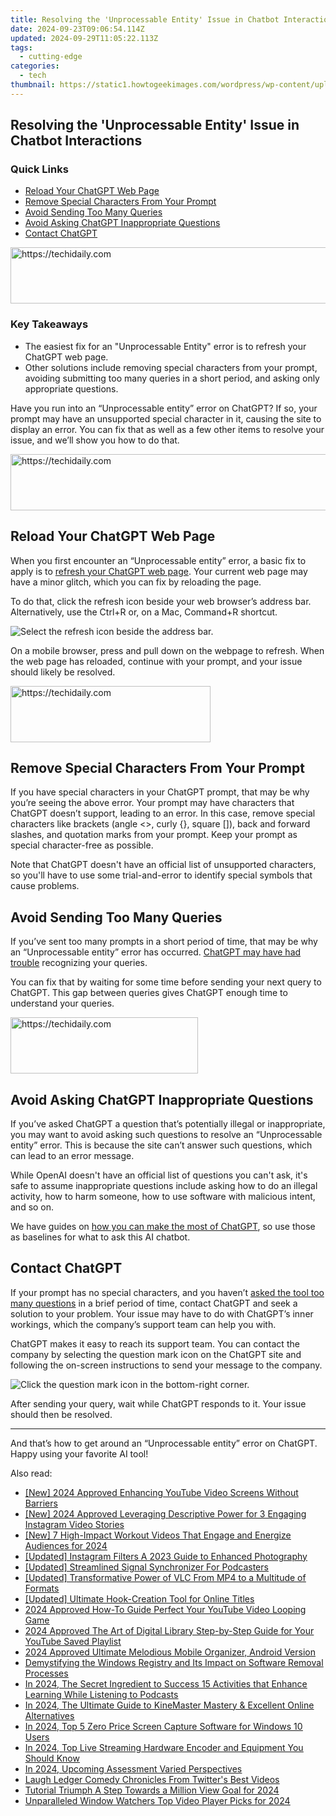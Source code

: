 ```yaml
---
title: Resolving the 'Unprocessable Entity' Issue in Chatbot Interactions
date: 2024-09-23T09:06:54.114Z
updated: 2024-09-29T11:05:22.113Z
tags:
  - cutting-edge
categories:
  - tech
thumbnail: https://static1.howtogeekimages.com/wordpress/wp-content/uploads/2023/05/52753097926_49a33c5d9b_o-1.jpg
---
```


## Resolving the 'Unprocessable Entity' Issue in Chatbot Interactions

### Quick Links

* [Reload Your ChatGPT Web Page](https://driver-error.techidaily.com/gtx-950-code-43-fixing-techniques-for-windows-11-users-expert-tips-and-tricks/)
* [Remove Special Characters From Your Prompt](https://fox-glue.techidaily.com/updated-charting-a-course-through-creative-professions/)
* [Avoid Sending Too Many Queries](https://some-knowledge.techidaily.com/new-find-your-custom-box-top-10-online-stores-offering-tailored-packaging/)
* [Avoid Asking ChatGPT Inappropriate Questions](https://facebook-video-recording.techidaily.com/new-in-2024-the-unseen-loss-rapid-video-expulsion/)
* [Contact ChatGPT](https://screen-video-capture.techidaily.com/updated-ultimate-selection-the-10-best-apps-for-smartphone-video-calls/)

<!-- affiliate ads begin -->
<a href="https://appsumo.8odi.net/c/5597632/2043617/7443" target="_top" id="2043617">
  <img src="//a.impactradius-go.com/display-ad/7443-2043617" border="0" alt="https://techidaily.com" width="728" height="90"/>
</a>
<img height="0" width="0" src="https://appsumo.8odi.net/i/5597632/2043617/7443" style="position:absolute;visibility:hidden;" border="0" />
<!-- affiliate ads end -->

### Key Takeaways

* The easiest fix for an "Unprocessable Entity" error is to refresh your ChatGPT web page.
* Other solutions include removing special characters from your prompt, avoiding submitting too many queries in a short period, and asking only appropriate questions.

 Have you run into an “Unprocessable entity” error on ChatGPT? If so, your prompt may have an unsupported special character in it, causing the site to display an error. You can fix that as well as a few other items to resolve your issue, and we’ll show you how to do that.

<!-- affiliate ads begin -->
<a href="https://appsumo.8odi.net/c/5597632/2123728/7443" target="_top" id="2123728">
  <img src="//a.impactradius-go.com/display-ad/7443-2123728" border="0" alt="https://techidaily.com" width="728" height="90"/>
</a>
<img height="0" width="0" src="https://appsumo.8odi.net/i/5597632/2123728/7443" style="position:absolute;visibility:hidden;" border="0" />
<!-- affiliate ads end -->

##  Reload Your ChatGPT Web Page

 When you first encounter an “Unprocessable entity” error, a basic fix to apply is to [refresh your ChatGPT web page](https://some-approaches.techidaily.com/2024-approved-turning-images-into-scenes-syncing-beats/). Your current web page may have a minor glitch, which you can fix by reloading the page.

 To do that, click the refresh icon beside your web browser’s address bar. Alternatively, use the Ctrl+R or, on a Mac, Command+R shortcut.

![Select the refresh icon beside the address bar.](https://static1.howtogeekimages.com/wordpress/wp-content/uploads/2023/10/1-refresh-chatgpt-site.png) 

 On a mobile browser, press and pull down on the webpage to refresh. When the web page has reloaded, continue with your prompt, and your issue should likely be resolved.

<!-- affiliate ads begin -->
<a href="https://aligracehair.sjv.io/c/5597632/2135415/19272" target="_top" id="2135415">
  <img src="//a.impactradius-go.com/display-ad/19272-2135415" border="0" alt="https://techidaily.com" width="320" height="90"/>
</a>
<img height="0" width="0" src="https://aligracehair.sjv.io/i/5597632/2135415/19272" style="position:absolute;visibility:hidden;" border="0" />
<!-- affiliate ads end -->

##  Remove Special Characters From Your Prompt

 If you have special characters in your ChatGPT prompt, that may be why you’re seeing the above error. Your prompt may have characters that ChatGPT doesn’t support, leading to an error. In this case, remove special characters like brackets (angle <>, curly {}, square \[\]), back and forward slashes, and quotation marks from your prompt. Keep your prompt as special character-free as possible.

 Note that ChatGPT doesn't have an official list of unsupported characters, so you'll have to use some trial-and-error to identify special symbols that cause problems.

##  Avoid Sending Too Many Queries

 If you’ve sent too many prompts in a short period of time, that may be why an “Unprocessable entity” error has occurred. [ChatGPT may have had trouble](https://review-topics.techidaily.com/play-hevc-h-265-on-galaxy-xcover-7-is-it-possible-by-aiseesoft-video-converter-play-hevc-video-on-android/) recognizing your queries.

 You can fix that by waiting for some time before sending your next query to ChatGPT. This gap between queries gives ChatGPT enough time to understand your queries.

<!-- affiliate ads begin -->
<a href="https://aligracehair.sjv.io/c/5597632/1925565/19272" target="_top" id="1925565">
  <img src="//a.impactradius-go.com/display-ad/19272-1925565" border="0" alt="https://techidaily.com" width="300" height="90"/>
</a>
<img height="0" width="0" src="https://aligracehair.sjv.io/i/5597632/1925565/19272" style="position:absolute;visibility:hidden;" border="0" />
<!-- affiliate ads end -->

##  Avoid Asking ChatGPT Inappropriate Questions

 If you’ve asked ChatGPT a question that’s potentially illegal or inappropriate, you may want to avoid asking such questions to resolve an “Unprocessable entity” error. This is because the site can’t answer such questions, which can lead to an error message.

 While OpenAI doesn't have an official list of questions you can't ask, it's safe to assume inappropriate questions include asking how to do an illegal activity, how to harm someone, how to use software with malicious intent, and so on.

 We have guides on [how you can make the most of ChatGPT](https://facebook-clips.techidaily.com/updated-achieve-higher-interactions-mastering-the-art-of-square-videos-for-2024/), so use those as baselines for what to ask this AI chatbot.

##  Contact ChatGPT

 If your prompt has no special characters, and you haven’t [asked the tool too many questions](https://techtrends.techidaily.com/boost-engagement-how-to-include-a-pinterest-widget-on-facebook-page/) in a brief period of time, contact ChatGPT and seek a solution to your problem. Your issue may have to do with ChatGPT’s inner workings, which the company’s support team can help you with.

 ChatGPT makes it easy to reach its support team. You can contact the company by selecting the question mark icon on the ChatGPT site and following the on-screen instructions to send your message to the company.

![Click the question mark icon in the bottom-right corner.](https://static1.howtogeekimages.com/wordpress/wp-content/uploads/2023/10/2-contact-chatgpt.png) 

 After sending your query, wait while ChatGPT responds to it. Your issue should then be resolved.

---

 And that’s how to get around an “Unprocessable entity” error on ChatGPT. Happy using your favorite AI tool!

<ins class="adsbygoogle"
     style="display:block"
     data-ad-format="autorelaxed"
     data-ad-client="ca-pub-7571918770474297"
     data-ad-slot="1223367746"></ins>

<ins class="adsbygoogle"
     style="display:block"
     data-ad-client="ca-pub-7571918770474297"
     data-ad-slot="8358498916"
     data-ad-format="auto"
     data-full-width-responsive="true"></ins>

<span class="atpl-alsoreadstyle">Also read:</span>
<div><ul>
<li><a href="https://facebook-video-share.techidaily.com/new-2024-approved-enhancing-youtube-video-screens-without-barriers/"><u>[New] 2024 Approved Enhancing YouTube Video Screens Without Barriers</u></a></li>
<li><a href="https://instagram-video-recordings.techidaily.com/new-2024-approved-leveraging-descriptive-power-for-3-engaging-instagram-video-stories/"><u>[New] 2024 Approved Leveraging Descriptive Power for 3 Engaging Instagram Video Stories</u></a></li>
<li><a href="https://youtube-sure.techidaily.com/-high-impact-workout-videos-that-engage-and-energize-audiences-for-2024/"><u>[New] 7 High-Impact Workout Videos That Engage and Energize Audiences for 2024</u></a></li>
<li><a href="https://instagram-video-recordings.techidaily.com/updated-instagram-filters-a-2023-guide-to-enhanced-photography/"><u>[Updated] Instagram Filters A 2023 Guide to Enhanced Photography</u></a></li>
<li><a href="https://some-skills.techidaily.com/updated-streamlined-signal-synchronizer-for-podcasters/"><u>[Updated] Streamlined Signal Synchronizer For Podcasters</u></a></li>
<li><a href="https://some-skills.techidaily.com/updated-transformative-power-of-vlc-from-mp4-to-a-multitude-of-formats/"><u>[Updated] Transformative Power of VLC From MP4 to a Multitude of Formats</u></a></li>
<li><a href="https://some-skills.techidaily.com/updated-ultimate-hook-creation-tool-for-online-titles/"><u>[Updated] Ultimate Hook-Creation Tool for Online Titles</u></a></li>
<li><a href="https://youtube-tips.techidaily.com/approved-how-to-guide-perfect-your-youtube-video-looping-game/"><u>2024 Approved How-To Guide Perfect Your YouTube Video Looping Game</u></a></li>
<li><a href="https://youtube-help.techidaily.com/2024-approved-the-art-of-digital-library-step-by-step-guide-for-your-youtube-saved-playlist/"><u>2024 Approved The Art of Digital Library Step-by-Step Guide for Your YouTube Saved Playlist</u></a></li>
<li><a href="https://some-skills.techidaily.com/2024-approved-ultimate-melodious-mobile-organizer-android-version/"><u>2024 Approved Ultimate Melodious Mobile Organizer, Android Version</u></a></li>
<li><a href="https://win-forum.techidaily.com/demystifying-the-windows-registry-and-its-impact-on-software-removal-processes/"><u>Demystifying the Windows Registry and Its Impact on Software Removal Processes</u></a></li>
<li><a href="https://fox-direct.techidaily.com/in-2024-the-secret-ingredient-to-success-15-activities-that-enhance-learning-while-listening-to-podcasts/"><u>In 2024, The Secret Ingredient to Success 15 Activities that Enhance Learning While Listening to Podcasts</u></a></li>
<li><a href="https://some-skills.techidaily.com/in-2024-the-ultimate-guide-to-kinemaster-mastery-and-excellent-online-alternatives/"><u>In 2024, The Ultimate Guide to KineMaster Mastery & Excellent Online Alternatives</u></a></li>
<li><a href="https://some-tips.techidaily.com/in-2024-top-5-zero-price-screen-capture-software-for-windows-10-users/"><u>In 2024, Top 5 Zero Price Screen Capture Software for Windows 10 Users</u></a></li>
<li><a href="https://some-skills.techidaily.com/in-2024-top-live-streaming-hardware-encoder-and-equipment-you-should-know/"><u>In 2024, Top Live Streaming Hardware Encoder and Equipment You Should Know</u></a></li>
<li><a href="https://some-skills.techidaily.com/in-2024-upcoming-assessment-varied-perspectives/"><u>In 2024, Upcoming Assessment Varied Perspectives</u></a></li>
<li><a href="https://twitter-videos.techidaily.com/laugh-ledger-comedy-chronicles-from-twitters-best-videos/"><u>Laugh Ledger Comedy Chronicles From Twitter's Best Videos</u></a></li>
<li><a href="https://some-skills.techidaily.com/tutorial-triumph-a-step-towards-a-million-view-goal-for-2024/"><u>Tutorial Triumph A Step Towards a Million View Goal for 2024</u></a></li>
<li><a href="https://some-skills.techidaily.com/unparalleled-window-watchers-top-video-player-picks-for-2024/"><u>Unparalleled Window Watchers Top Video Player Picks for 2024</u></a></li>
</ul></div>

